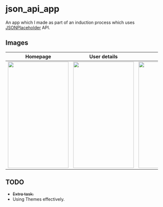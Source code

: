 # json_api_app

An app which I made as part of an induction process which uses [JSONPlaceholder](http://jsonplaceholder.typicode.com/) API.

## Images
| Homepage  | User details | Drawer  | Extra task|
| --- | --- |--- |----|
| <img src="https://imgur.com/VBAJf4R.png" width="200" height="350"/> |<img src="https://imgur.com/p5PBd4w.png" width="200" height="350"/>  |<img src="https://imgur.com/snbPgzF.png" width="200" height="350"/>| <img src="https://imgur.com/KEneCxk.png" width="200" height="350"/>|




## TODO
* ~~Extra task.~~
* Using Themes effectively.